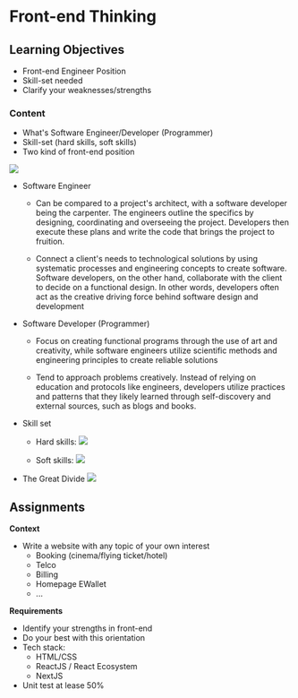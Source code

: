 # Front-end Thinking


## Learning Objectives

- Front-end Engineer Position
- Skill-set needed
- Clarify your weaknesses/strengths

### Content

* What's Software Engineer/Developer (Programmer)
* Skill-set (hard skills, soft skills)
* Two kind of front-end position

![](media/different-paths.png)

* Software Engineer
    - Can be compared to a project's architect, with a software developer being the carpenter. The engineers outline the specifics by designing, coordinating and overseeing the project. Developers then execute these plans and write the code that brings the project to fruition.

    - Connect a client's needs to technological solutions by using systematic processes and engineering concepts to create software. Software developers, on the other hand, collaborate with the client to decide on a functional design. In other words, developers often act as the creative driving force behind software design and development
    
* Software Developer (Programmer)
    - Focus on creating functional programs through the use of art and creativity, while software engineers utilize scientific methods and engineering principles to create reliable solutions

    - Tend to approach problems creatively. Instead of relying on education and protocols like engineers, developers utilize practices and patterns that they likely learned through self-discovery and external sources, such as blogs and books.

* Skill set
    - Hard skills: 
    ![](media/front-end-skills.png)
    
    - Soft skills:
    ![](media/front-end-soft-skills.png)

* The Great Divide
    ![](media/the-great-divide.png)


## Assignments

**Context**

* Write a website with any topic of your own interest
    - Booking (cinema/flying ticket/hotel)
    - Telco
    - Billing
    - Homepage EWallet
    - ...

**Requirements**

* Identify your strengths in front-end
* Do your best with this orientation
* Tech stack:
    - HTML/CSS
    - ReactJS / React Ecosystem
    - NextJS
* Unit test at lease 50%

